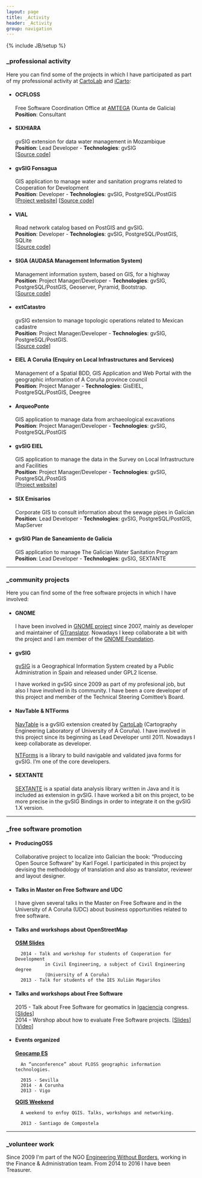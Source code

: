 ```yaml
---
layout: page
title: _Activity
header: _Activity
group: navigation
---
```


{% include JB/setup %}

### \_professional activity
Here you can find some of the projects in which I have participated as part of my professional activity at [CartoLab](http://cartolab.udc.es) and [iCarto](http://icarto.es):

* #### OCFLOSS
    Free Software Coordination Office at [AMTEGA](http://amtega.xunta.es) (Xunta de Galicia)  
    **Position**: Consultant

* #### SIXHIARA
    gvSIG extension for data water management in Mozambique  
    **Position**: Lead Developer - **Technologies**: gvSIG  
    \[[Source code](https://github.com/iCarto/sixhiara)\]

* #### gvSIG Fonsagua  
    GIS application to manage water and sanitation programs related to Cooperation for Development  
    **Position**: Developer - **Technologies**: gvSIG, PostgreSQL/PostGIS  
    \[[Project website](http://cartolab.udc.es/fonsagua)\] \[[Source code](https://github.com/fonsagua/fonsagua)\]

* #### VIAL
    Road network catalog based on PostGIS and gvSIG.  
    **Position**: Developer - **Technologies**: gvSIG, PostgreSQL/PostGIS, SQLite  
    \[[Source code](https://github.com/iCarto/vial)\]

* #### SIGA (AUDASA Management Information System)
    Management information system, based on GIS, for a highway  
    **Position**: Project Manager/Developer - **Technologies**: gvSIG, PostgreSQL/PostGIS, Geoserver, Pyramid, Bootstrap.  
    \[[Source code](https://github.com/iCarto/siga)\]

* #### extCatastro
    gvSIG extension to manage topologic operations related to Mexican cadastre  
    **Position**: Project Manager/Developer - **Technologies**: gvSIG, PostgreSQL/PostGIS.  
    \[[Source code](https://github.com/iCarto/extCatastro)\]

* #### EIEL A Coruña (Enquiry on Local Infrastructures and Services)
    Management of a Spatial BDD, GIS Application and Web Portal with the geographic information of A Coruña province council  
    **Position**: Project Manager - **Technologies**: GisEIEL, PostgreSQL/PostGIS, Deegree

* #### ArqueoPonte
    GIS application to manage data from archaeological excavations  
    **Position**: Project Manager/Developer - **Technologies**: gvSIG, PostgreSQL/PostGIS

* #### gvSIG EIEL
    GIS application to manage the data in the Survey on Local Infrastructure and Facilities  
    **Position**: Project Manager/Developer - **Technologies**: gvSIG, PostgreSQL/PostGIS  
    \[[Project website](http://cartolab.udc.es/gvsig-eiel)\]

* #### SIX Emisarios
    Corporate GIS to consult information about the sewage pipes in Galician  
    **Position**: Lead Developer - **Technologies**: gvSIG, PostgreSQL/PostGIS, MapServer

* #### gvSIG Plan de Saneamiento de Galicia
    GIS application to manage The Galician Water Sanitation Program  
    **Position**: Lead Developer - **Technologies**: gvSIG, SEXTANTE

***

### \_community projects
Here you can find some of the free software projects in which I have involved:

* #### GNOME
    I have been involved in [GNOME project](http://gnome.org) since 2007, mainly as developer and maintainer of [GTranslator](http://projects.gnome.org/gtranslator). Nowadays I keep collaborate a bit with the project and I am member of the [GNOME Foundation](http://www.gnome.org/foundation/).

* #### gvSIG
    [gvSIG](http://gvsig.org) is a Geographical Information System created by a Public Administration in Spain and released under GPL2 license.

    I have worked in gvSIG since 2009 as part of my profesional job, but also I have involved in its community. I have been a core developer of this project and member of the Technical Steering Comittee’s Board.

* #### NavTable & NTForms
    [NavTable](http://navtable.github.io/) is a gvSIG extension created by [CartoLab](http://cartolab.udc.es) (Cartography Engineering Laboratory of University of A Coruña). I have involved in this project since its beginning as Lead Developer until 2011. Nowadays I keep collaborate as developer.

    [NTForms](http://github.com/navtable/navtableforms) is a library to build navigable and validated java forms for gvSIG. I’m one of the core developers.

* #### SEXTANTE
    [SEXTANTE](http://www.sextantegis.com) is a spatial data analysis library written in Java and it is included as extension in gvSIG. I have worked a bit on this project, to be more precise in the gvSIG Bindings in order to integrate it on the gvSIG 1.X version.

***

### \_free software promotion

* #### ProducingOSS

    Collaborative project to localize into Galician the book: “Produccing Open Source Software” by Karl Fogel. I participated in this project by devising the methodology of translation and also as translator, reviewer and layout designer.

* #### Talks in Master on Free Software and UDC

    I have given several talks in the Master on Free Software and in the University of A Coruña (UDC) about business opportunities related to free software.

* #### Talks and workshops about OpenStreetMap

    **[OSM Slides](http://xeoinquedos.eu/osm-slides)**

        2014 - Talk and workshop for students of Cooperation for Development  
                 in Civil Engineering, a subject of Civil Engineering degree  
                 (University of A Coruña)
        2013 - Talk for students of the IES Xulián Magariños

* #### Talks and workshops about Free Software

    2015 - Talk about Free Software for geomatics in [Igaciencia](http://www.igaciencia.eu/drupal7/) congress. \[[Slides](http://www.mancomun.gal/uploads/Documentacion/Xunta/20140701_Usos_educativos_da_xeomatica_libre.pdf)\]   
    2014 - Worshop about how to evaluate Free Software projects. \[[Slides](http://icarto.github.io/seminario_avaliacion_proxectos_libres/#/)\]\[[Video](https://cdtic.xunta.gal/avaliacion-proxectos-libres)\]

* #### Events organized

    **[Geocamp ES](http://geocamp.es)**

        An “unconference” about FLOSS geographic information technologies.

        2015 - Sevilla
        2014 - A Corunha
        2013 - Vigo


    **[QGIS Weekend](http://qgisweekend.xeoinquedos.eu)**

        A weekend to enfoy QGIS. Talks, workshops and networking.   

        2013 - Santiago de Compostela

***

### \_volunteer work

Since 2009 I'm part of the NGO [Engineering Without Borders](http://www.isf.es/), working in the Finance & Administration team. From 2014 to 2016 I have been Treasurer.
